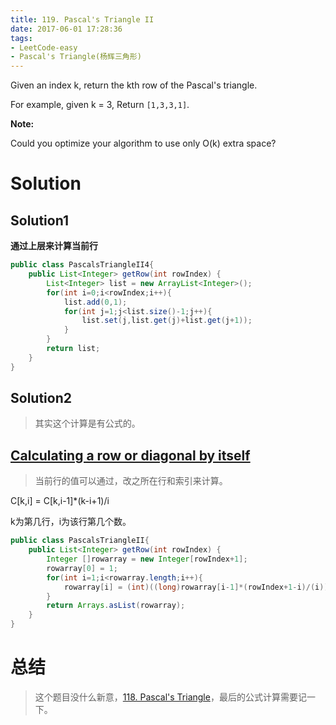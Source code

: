 ```yaml
---
title: 119. Pascal's Triangle II
date: 2017-06-01 17:28:36
tags:
- LeetCode-easy
- Pascal's Triangle(杨辉三角形)
---
```

Given an index k, return the kth row of the Pascal's triangle.

For example, given k = 3,
Return `[1,3,3,1]`.

**Note:**

Could you optimize your algorithm to use only O(k) extra space?

<!-- more -->
# Solution

## Solution1

**通过上层来计算当前行**

```java
public class PascalsTriangleII4{
    public List<Integer> getRow(int rowIndex) {
        List<Integer> list = new ArrayList<Integer>();
        for(int i=0;i<rowIndex;i++){
            list.add(0,1);
            for(int j=1;j<list.size()-1;j++){
                list.set(j,list.get(j)+list.get(j+1));
            }
        }
        return list;
    }
}
```

## Solution2

>其实这个计算是有公式的。

## <a href="https://en.wikipedia.org/wiki/Pascal%27s_triangle#Calculating_a_row_or_diagonal_by_itself">Calculating a row or diagonal by itself</a>

>当前行的值可以通过，改之所在行和索引来计算。

C[k,i] = C[k,i-1]*(k-i+1)/i

k为第几行，i为该行第几个数。

```java
public class PascalsTriangleII{
    public List<Integer> getRow(int rowIndex) {
        Integer []rowarray = new Integer[rowIndex+1];
        rowarray[0] = 1;
        for(int i=1;i<rowarray.length;i++){
            rowarray[i] = (int)((long)rowarray[i-1]*(rowIndex+1-i)/(i));
        }
        return Arrays.asList(rowarray);
    }
}
```

# 总结

>这个题目没什么新意，<a href="https://war3cdota.github.io/2017/05/31/118-Pascal-s-Triangle/">118. Pascal's Triangle</a>，最后的公式计算需要记一下。